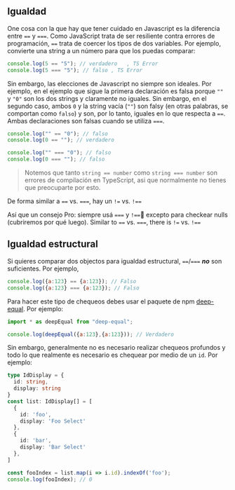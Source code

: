## Igualdad

One cosa con la que hay que tener cuidado en Javascript es la diferencia entre `==` y `===`. Como JavaScript trata de ser resiliente contra errores de programación, `==` trata de coercer los tipos de dos variables. Por ejemplo, convierte una string a un número para que los puedas comparar: 

```js
console.log(5 == "5"); // verdadero   , TS Error
console.log(5 === "5"); // falso , TS Error
```

Sin embargo, las elecciones de Javascript no siempre son ideales. Por ejemplo, en el ejemplo que sigue la primera declaración es falsa porque `""` y `"0"` son los dos strings y claramente no iguales. Sin embargo, en el segundo caso, ambos `0` y la string vacía (`""`) son falsy (en otras palabras, se comportan como `falso`) y son, por lo tanto, iguales en lo que respecta a `==`. Ambas declaraciones son falsas cuando se utiliza `===`.

```js
console.log("" == "0"); // falso
console.log(0 == ""); // verdadero

console.log("" === "0"); // falso
console.log(0 === ""); // falso
```

> Notemos que tanto `string == number` como `string === number`  son errores de compilación en TypeScript, asi que normalmente no tienes que preocuparte por esto.

De forma similar a `==` vs. `===`, hay un `!=` vs. `!==`

Así que un consejo Pro: siempre usá `===` y `!==` excepto para checkear nulls (cubriremos por qué luego).
Similar to `==` vs. `===`, there is `!=` vs. `!==`

## Igualdad estructural
Si quieres comparar dos objectos para igualdad estructural, `==`/`===` ***no*** son suficientes. Por ejemplo,  

```js
console.log({a:123} == {a:123}); // Falso
console.log({a:123} === {a:123}); // Falso
```
Para hacer este tipo de chequeos debes usar el paquete de npm [deep-equal](https://www.npmjs.com/package/deep-equal). Por ejemplo: 

```js
import * as deepEqual from "deep-equal";

console.log(deepEqual({a:123},{a:123})); // Verdadero
```

Sin embargo, generalmente no es necesario realizar chequeos profundos y todo lo que realmente es necesario es chequear por medio de un `id`. Por ejemplo: 

```ts
type IdDisplay = {
  id: string,
  display: string
}
const list: IdDisplay[] = [
  {
    id: 'foo',
    display: 'Foo Select'
  },
  {
    id: 'bar',
    display: 'Bar Select'
  },
]

const fooIndex = list.map(i => i.id).indexOf('foo');
console.log(fooIndex); // 0
```
